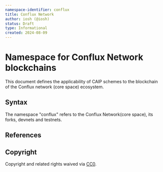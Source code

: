 ```yaml
---
namespace-identifier: conflux
title: Conflux Network
author: iosh (@iosh)
status: Draft
type: Informational
created: 2024-08-09
---
```


# Namespace for Conflux Network blockchains

This document defines the applicability of CAIP schemes to the blockchain of the Conflux network (core space) ecosystem.

## Syntax

The namespace "conflux" refers to the Conflux Network(core space), its forks, devnets and testnets.

## References

[Conflux network website]: https://confluxnetwork.org/
[Conflux Docs site]: https://doc.confluxnetwork.org/docs/core/core-space-basics/addresses
[Addresses]: https://doc.confluxnetwork.org/docs/core/core-space-basics/addresses

## Copyright

Copyright and related rights waived via [CC0](https://creativecommons.org/publicdomain/zero/1.0/).
